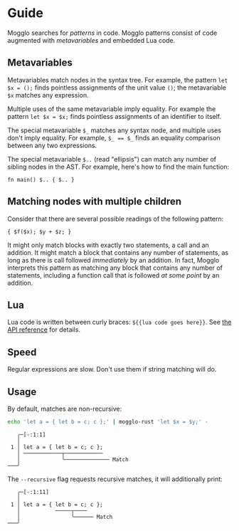 # Guide

Mogglo searches for *patterns* in code. Mogglo patterns consist of code
augmented with *metavariables* and embedded Lua code.

## Metavariables

Metavariables match nodes in the syntax tree. For example, the pattern
`let $x = ();` finds pointless assignments of the unit value `()`; the
metavariable `$x` matches any expression.

Multiple uses of the same metavariable imply equality. For example the pattern
`let $x = $x;` finds pointless assignments of an identifier to itself.

The special metavariable `$_` matches any syntax node, and multiple uses don't
imply equality. For example, `$_ == $_` finds an equality comparison between
any two expressions.

The special metavariable `$..` (read "ellipsis") can match any number of
sibling nodes in the AST. For example, here's how to find the main function:
```
fn main() $.. { $.. }
```

## Matching nodes with multiple children

Consider that there are several possible readings of the following pattern:
```
{ $f($x); $y + $z; }
```
It might only match blocks with exactly two statements, a call and an addition.
It might match a block that contains any number of statements, as long as there
is call followed *immediately* by an addition. In fact, Mogglo interprets this
pattern as matching any block that contains any number of statements, including
a function call that is followed *at some point* by an addition.

## Lua

Lua code is written between curly braces: `${{lua code goes here}}`.
See [the API reference](./api.md) for details.

## Speed

Regular expressions are slow. Don't use them if string matching will do.

## Usage

By default, matches are non-recursive:
```sh
echo 'let a = { let b = c; c };' | mogglo-rust 'let $x = $y;' -
```
```
   ╭─[-:1:1]
   │
 1 │ let a = { let b = c; c };
   │ ────────────┬────────────
   │             ╰────────────── Match
───╯
```
The `--recursive` flag requests recursive matches, it will additionally print:
```
   ╭─[-:1:11]
   │
 1 │ let a = { let b = c; c };
   │           ─────┬────
   │                ╰────── Match
───╯
```
